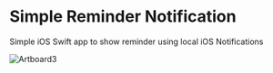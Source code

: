 # Simple Reminder Notification
Simple iOS Swift app to show reminder using local iOS Notifications

![Artboard3](https://user-images.githubusercontent.com/8919439/117594782-d5d28680-b10c-11eb-9df5-790aa5cc2301.png)


